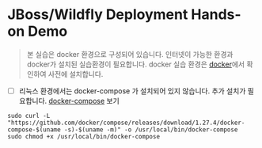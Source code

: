# JBoss/Wildfly Deployment Hands-on Demo

> 본 실습은 docker 환경으로 구성되어 있습니다. 인터넷이 가능한 환경과 docker가 설치된 실습환경이 필요합니다.
> docker 실습 환경은 [docker](https://docs.docker.com/get-docker/)에서 확인하여 사전에 설치합니다.

- [ ] 리눅스 환경에서는 docker-compose 가 설치되어 있지 않습니다. 추가 설치가 필요합니다. [docker-compose](https://docs.docker.com/compose/install/) 보기
```
sudo curl -L "https://github.com/docker/compose/releases/download/1.27.4/docker-compose-$(uname -s)-$(uname -m)" -o /usr/local/bin/docker-compose
sudo chmod +x /usr/local/bin/docker-compose
```  